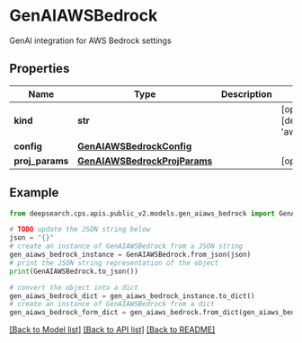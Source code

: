 # GenAIAWSBedrock

GenAI integration for AWS Bedrock settings

## Properties

Name | Type | Description | Notes
------------ | ------------- | ------------- | -------------
**kind** | **str** |  | [optional] [default to 'aws_bedrock']
**config** | [**GenAIAWSBedrockConfig**](GenAIAWSBedrockConfig.md) |  | 
**proj_params** | [**GenAIAWSBedrockProjParams**](GenAIAWSBedrockProjParams.md) |  | [optional] 

## Example

```python
from deepsearch.cps.apis.public_v2.models.gen_aiaws_bedrock import GenAIAWSBedrock

# TODO update the JSON string below
json = "{}"
# create an instance of GenAIAWSBedrock from a JSON string
gen_aiaws_bedrock_instance = GenAIAWSBedrock.from_json(json)
# print the JSON string representation of the object
print(GenAIAWSBedrock.to_json())

# convert the object into a dict
gen_aiaws_bedrock_dict = gen_aiaws_bedrock_instance.to_dict()
# create an instance of GenAIAWSBedrock from a dict
gen_aiaws_bedrock_form_dict = gen_aiaws_bedrock.from_dict(gen_aiaws_bedrock_dict)
```
[[Back to Model list]](../README.md#documentation-for-models) [[Back to API list]](../README.md#documentation-for-api-endpoints) [[Back to README]](../README.md)


